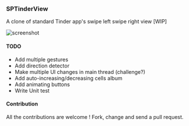 ### SPTinderView

A clone of standard Tinder app's swipe left swipe right view [WIP]

![screenshot](https://github.com/freesuraj/SPTinderView/blob/master/assets/screenshot.gif?raw=true)

#### TODO
- Add multiple gestures
- Add direction detector
- Make multiple UI changes in main thread (challenge?)
- Add auto-increasing/decreasing cells album
- Add animating buttons
- Write Unit test

#### Contribution

All the contributions are welcome ! Fork, change and send a pull request.

